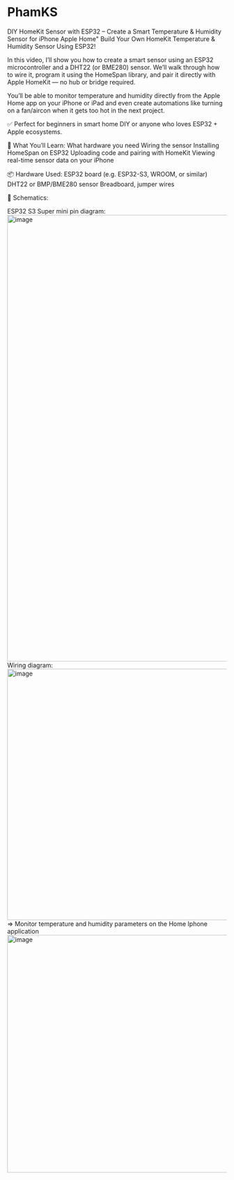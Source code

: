 # PhamKS
DIY HomeKit Sensor with ESP32 – Create a Smart Temperature &amp; Humidity Sensor for iPhone Apple Home"
Build Your Own HomeKit Temperature & Humidity Sensor Using ESP32!

In this video, I’ll show you how to create a smart sensor using an ESP32 microcontroller and a DHT22 (or BME280) sensor. We’ll walk through how to wire it, program it using the HomeSpan library, and pair it directly with Apple HomeKit — no hub or bridge required.

You’ll be able to monitor temperature and humidity directly from the Apple Home app on your iPhone or iPad and even create automations like turning on a fan/aircon when it gets too hot in the next project.

✅ Perfect for beginners in smart home DIY or anyone who loves ESP32 + Apple ecosystems.

🔧 What You’ll Learn:
What hardware you need
Wiring the sensor
Installing HomeSpan on ESP32
Uploading code and pairing with HomeKit
Viewing real-time sensor data on your iPhone

📦 Hardware Used:
ESP32 board (e.g. ESP32-S3, WROOM, or similar)
DHT22 or BMP/BME280 sensor
Breadboard, jumper wires

📲 Schematics:

ESP32 S3 Super mini pin diagram:
<img width="1024" height="1024" alt="image" src="https://github.com/user-attachments/assets/124ad574-9421-4bfa-9655-429d20c87f5d" />
Wiring diagram:
<img width="1035" height="576" alt="image" src="https://github.com/user-attachments/assets/b1b36f8a-5d41-420a-ab91-f1819b06b6dd" />
=> Monitor temperature and humidity parameters on the Home Iphone application
<img width="626" height="545" alt="image" src="https://github.com/user-attachments/assets/533c2723-e65b-4e8f-801b-e25359043386" />


